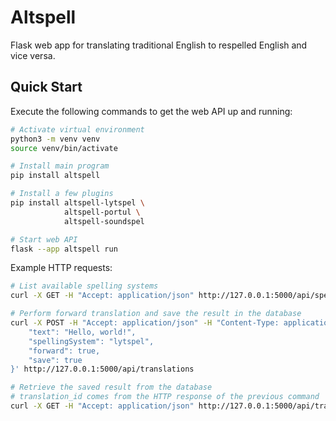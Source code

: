 # Altspell

Flask web app for translating traditional English to respelled English and vice versa.

## Quick Start

Execute the following commands to get the web API up and running:

```sh
# Activate virtual environment
python3 -m venv venv
source venv/bin/activate

# Install main program
pip install altspell

# Install a few plugins
pip install altspell-lytspel \
            altspell-portul \
            altspell-soundspel

# Start web API
flask --app altspell run
```

Example HTTP requests:

```sh
# List available spelling systems
curl -X GET -H "Accept: application/json" http://127.0.0.1:5000/api/spelling-systems

# Perform forward translation and save the result in the database
curl -X POST -H "Accept: application/json" -H "Content-Type: application/json" -d  '{
    "text": "Hello, world!",
    "spellingSystem": "lytspel",
    "forward": true,
    "save": true
}' http://127.0.0.1:5000/api/translations

# Retrieve the saved result from the database
# translation_id comes from the HTTP response of the previous command
curl -X GET -H "Accept: application/json" http://127.0.0.1:5000/api/translations/{translation_id}
```
